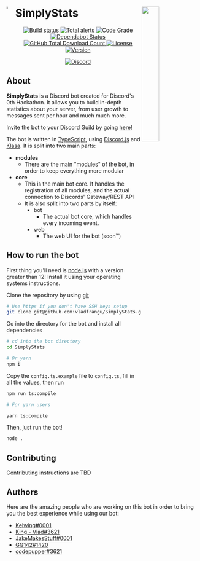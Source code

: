 # <img src="https://cdn.discordapp.com/icons/592776919062413313/8bbb0cd2511a3a2b039777e2e0705a68.png?size=2048" align="left" width="4%"> SimplyStats <img src="https://raw.githubusercontent.com/vladfrangu/SimplyStats/master/static/hack_wump_ship.png" align="right" width="30%">

<div align="center">
  <p>
    <a href="https://circleci.com/gh/vladfrangu/SimplyStats">
      <img src="https://img.shields.io/circleci/build/github/vladfrangu/SimplyStats.svg" alt="Build status" />
    </a>
    <a href="https://lgtm.com/projects/g/vladfrangu/SimplyStats/alerts/">
      <img src="https://img.shields.io/lgtm/alerts/g/vladfrangu/SimplyStats.svg?logo=lgtm&logoWidth=18" alt="Total alerts">
    </a>
    <a href="https://lgtm.com/projects/g/vladfrangu/SimplyStats/context:javascript">
      <img src="https://img.shields.io/lgtm/grade/javascript/github/vladfrangu/SimplyStats.svg" alt="Code Grade">
    </a>
    <a href="https://dependabot.com">
      <img src="https://api.dependabot.com/badges/status?host=github&repo=vladfrangu/SimplyStats" alt="Dependabot Status">
    </a>
    <a href="https://github.com/vladfrangu/SimplyStats/releases">
      <img src="https://img.shields.io/github/downloads/vladfrangu/SimplyStats/total.svg" alt="GitHub Total Download Count">
    </a>
    <a href="https://github.com/vladfrangu/SimplyStats/blob/master/LICENSE">
      <img src="https://img.shields.io/github/license/vladfrangu/SimplyStats.svg" alt="License">
    </a>
    <a href="https://github.com/vladfrangu/SimplyStats/releases">
      <img src="https://img.shields.io/github/package-json/v/vladfrangu/SimplyStats.svg" alt="Version">
    </a>
  </p>
  <p>
    <a href="https://discord.gg/aKdCbpn">
      <img src="https://discordapp.com/api/v6/guilds/592776919062413313/embed.png?style=banner2" alt="Discord">
    </a>
  </p>
</div>

## About

**SimplyStats** is a Discord bot created for Discord's 0th Hackathon.
It allows you to build in-depth statistics about your server, from user growth
to messages sent per hour and much much more.

Invite the bot to your Discord Guild by going [here](https://discordapp.com/oauth2/authorize?client_id=592778743139926033&scope=bot&permissions=19456)!

The bot is written in [TypeScript](https://www.typescriptlang.org), using [Discord.js](https://discord.js.org/#/docs/main/master/general/welcome) and [Klasa](https://klasa.js.org/#/docs/klasa/settings/Getting%20Started/GettingStarted). It is split into two main parts:

- **modules**
  - There are the main "modules" of the bot, in order to keep everything more modular
- **core**
  - This is the main bot core. It handles the registration of all modules, and the actual connection to Discords' Gateway/REST API
  - It is also split into two parts by itself:
    - bot
      - The actual bot core, which handles every incoming event.
    - web
      - The web UI for the bot (soon™️)

## How to run the bot

First thing you'll need is [node.js](https://nodejs.org) with a version greater than 12! Install it using your operating systems instructions.

Clone the repository by using [git](https://git-scm.com/)

```bash
# Use https if you don't have SSH keys setup
git clone git@github.com:vladfrangu/SimplyStats.git
```

Go into the directory for the bot and install all dependencies

```bash
# cd into the bot directory
cd SimplyStats

# Or yarn
npm i
```

Copy the `config.ts.example` file to `config.ts`, fill in all the values, then run

```bash
npm run ts:compile

# For yarn users

yarn ts:compile
```

Then, just run the bot!

```bash
node .
```

## Contributing

Contributing instructions are TBD

## Authors

Here are the amazing people who are working on this bot in order to bring you the best experience while using our bot:

- [Kelwing#0001](https://github.com/kelwing)
- [King - Vlad#3621](https://github.com/vladfrangu)
- [JakeMakesStuff#0001](https://github.com/JakeMakesStuff)
- [GG142#1420](https://github.com/GilbertGobbels)
- [codepupper#3621](https://github.com/codepupper)
